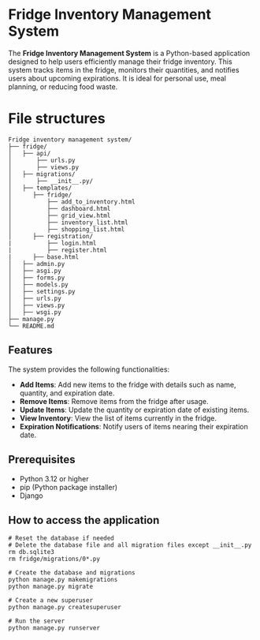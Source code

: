 # Fridge Inventory Management System
The **Fridge Inventory Management System** is a Python-based application designed to help users efficiently manage their fridge inventory. This system tracks items in the fridge, monitors their quantities, and notifies users about upcoming expirations. It is ideal for personal use, meal planning, or reducing food waste.

# File structures
~~~
Fridge inventory management system/
├── fridge/
│   ├── api/
│       ├── urls.py
│       ├── views.py
│   ├── migrations/
│       ├── __init__.py/
│   ├── templates/
│      ├── fridge/
│          ├── add_to_inventory.html
│          ├── dashboard.html
│          ├── grid_view.html
│          ├── inventory_list.html
│          ├── shopping_list.html
│      ├── registration/
|          ├── login.html
|          ├── register.html
|      ├── base.html
│   ├── admin.py
│   ├── asgi.py
│   ├── forms.py
│   ├── models.py
│   ├── settings.py
│   ├── urls.py
│   ├── views.py
│   ├── wsgi.py
├── manage.py
└── README.md
~~~

## Features
The system provides the following functionalities:
- **Add Items**: Add new items to the fridge with details such as name, quantity, and expiration date.
- **Remove Items**: Remove items from the fridge after usage.
- **Update Items**: Update the quantity or expiration date of existing items.
- **View Inventory**: View the list of items currently in the fridge.
- **Expiration Notifications**: Notify users of items nearing their expiration date.

## Prerequisites
- Python 3.12 or higher
- pip (Python package installer)
- Django

## How to access the application
~~~
# Reset the database if needed
# Delete the database file and all migration files except __init__.py
rm db.sqlite3
rm fridge/migrations/0*.py

# Create the database and migrations
python manage.py makemigrations
python manage.py migrate

# Create a new superuser
python manage.py createsuperuser

# Run the server
python manage.py runserver
~~~
